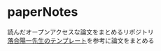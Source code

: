 # paperNotes
読んだオープンアクセスな論文をまとめるリポジトリ  
[落合陽一先生のテンプレート](https://www.slideshare.net/Ochyai/1-ftma15?ref=http://lafrenze.hatenablog.com/entry/2015/08/04/120205)を参考に論文をまとめる
